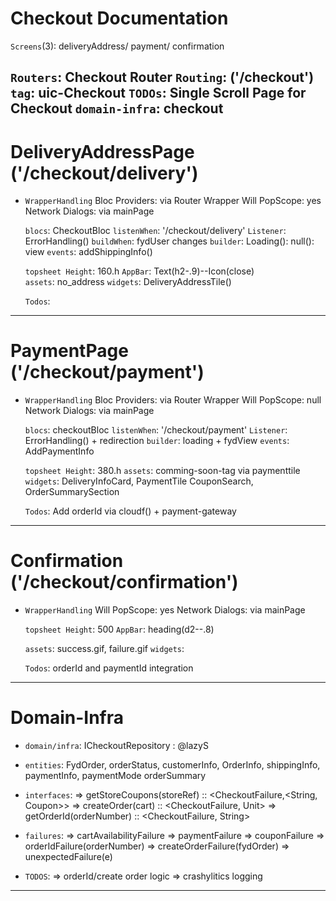 # Checkout Documentation
>>>>>>>>>>>>>>>>>>>>>>>>>>

`Screens`(3): deliveryAddress/ payment/ confirmation

`Routers`: Checkout Router 
`Routing`: ('/checkout')
`tag`: uic-Checkout
`TODOs`: Single Scroll Page for Checkout
`domain-infra`: checkout
------------------------------------------

# DeliveryAddressPage ('/checkout/delivery')
>>>>>>>>>>>>>>>>>>>>>>>>>>
* `WrapperHandling`
        Bloc Providers: via Router Wrapper
        Will PopScope: yes
        Network Dialogs: via mainPage

    >>>>>>>>>>>>>>>>>>>>>>>>>>
    `blocs`: CheckoutBloc
    `listenWhen`: '/checkout/delivery'
    `Listener`: ErrorHandling() 
    `buildWhen`: fydUser changes
    `builder`: Loading(): null(): view
    `events`: addShippingInfo()
    
    >>>>>>>>>>>>>>>>>>>>>>>>>>
    >>>>>>>>>>>>>>>>>>>>>>>>>>
    `topsheet Height`: 160.h
    `AppBar`: Text(h2-.9)--Icon(close)   
    `assets`: no_address
    `widgets`: DeliveryAddressTile()

    >>>>>>>>>>>>>>>>>>>>>>>>>>
    `Todos`: 
---------------------------------------



# PaymentPage ('/checkout/payment')
>>>>>>>>>>>>>>>>>>>>>>>>>>
* `WrapperHandling`
        Bloc Providers: via Router Wrapper
        Will PopScope: null
        Network Dialogs: via mainPage

    >>>>>>>>>>>>>>>>>>>>>>>>>>
    `blocs`: checkoutBloc
    `listenWhen`: '/checkout/payment'
    `Listener`: ErrorHandling() + redirection
    `builder`: loading + fydView
    `events`: AddPaymentInfo

    >>>>>>>>>>>>>>>>>>>>>>>>>>
    `topsheet Height`: 380.h
    `assets`: comming-soon-tag via paymenttile
    `widgets`: DeliveryInfoCard, PaymentTile
               CouponSearch, OrderSummarySection

    >>>>>>>>>>>>>>>>>>>>>>>>>>
    `Todos`: Add orderId via cloudf() + payment-gateway

-----------------------------------------

# Confirmation ('/checkout/confirmation')
>>>>>>>>>>>>>>>>>>>>>>>>>>
* `WrapperHandling`
        Will PopScope: yes
        Network Dialogs: via mainPage

    >>>>>>>>>>>>>>>>>>>>>>>>>>
    `topsheet Height`: 500
    `AppBar`: heading(d2--.8) 
    >>>>>>>>>>>>>>>>>>>>>>>>>>
    `assets`: success.gif, failure.gif
    `widgets`: 
    >>>>>>>>>>>>>>>>>>>>>>>>>>
    `Todos`: orderId and paymentId integration 

-----------------------------------------


# Domain-Infra
>>>>>>>>>>>>>>>>>>>>>>>>>>>
 * `domain/infra`: ICheckoutRepository : @lazyS
 * `entities`: FydOrder, orderStatus,
               customerInfo, OrderInfo,
               shippingInfo, paymentInfo, paymentMode
               orderSummary       
 * `interfaces`: 
        => getStoreCoupons(storeRef) :: <CheckoutFailure,<String, Coupon>>
        => createOrder(cart) :: <CheckoutFailure, Unit>
        => getOrderId(orderNumber) :: <CheckoutFailure, String>

 * `failures`:
        => cartAvailabilityFailure
        => paymentFailure
        => couponFailure
        => orderIdFailure(orderNumber)
        => createOrderFailure(fydOrder)
        => unexpectedFailure(e)
 * `TODOS`: 
        => orderId/create order logic 
        => crashylitics logging 
----------------------------------------------------------